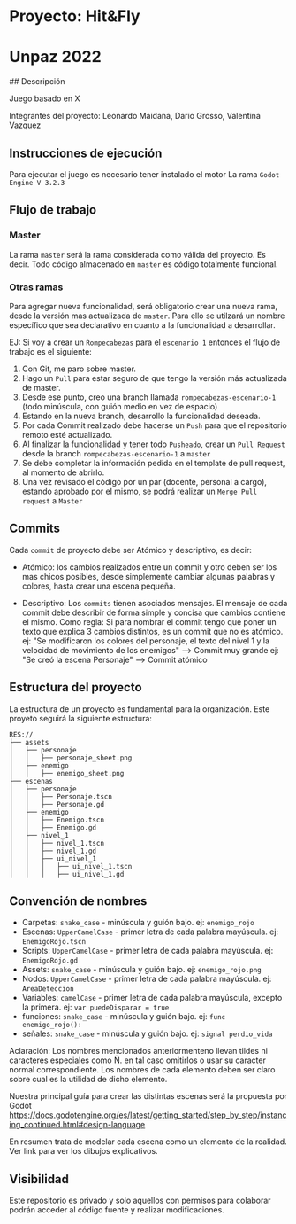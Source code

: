 # Proyecto: Hit&Fly
 # Unpaz 2022

 ## Descripción

 Juego basado en X

 Integrantes del proyecto: Leonardo Maidana, Dario Grosso, Valentina Vazquez

 ## Instrucciones de ejecución

 Para ejecutar el juego es necesario tener instalado el motor La rama `Godot Engine V 3.2.3`

 ## Flujo de trabajo

 ### Master

 La rama `master` será la rama considerada como válida del proyecto. Es decir. Todo código almacenado en `master` es código totalmente funcional.

 ### Otras ramas

 Para agregar nueva funcionalidad, será obligatorio crear una nueva rama, desde la versión mas actualizada de `master`. Para ello se utilzará un nombre específico que sea declarativo en cuanto a la funcionalidad a desarrollar.

 EJ:
 Si voy a crear un `Rompecabezas` para el `escenario 1` entonces el flujo de trabajo es el siguiente:

 1. Con Git, me paro sobre master.
 2. Hago un `Pull` para estar seguro de que tengo la versión más actualizada de master.
 3. Desde ese punto, creo una branch llamada `rompecabezas-escenario-1`  (todo minúscula, con guión medio en vez de espacio)
 4. Estando en la nueva branch, desarrollo la funcionalidad deseada.
 5. Por cada Commit realizado debe hacerse un `Push` para que el repositorio remoto esté actualizado.
 6. Al finalizar la funcionalidad y tener todo `Pusheado`, crear un `Pull Request` desde la branch `rompecabezas-escenario-1` a `master`
 7. Se debe completar la información pedida en el template de pull request, al momento de abrirlo.
 8. Una vez revisado el código por un par (docente, personal a cargo), estando aprobado por el mismo, se podrá realizar un `Merge Pull request` a `Master`


 ## Commits

 Cada `commit` de proyecto debe ser Atómico y descriptivo, es decir:

 * Atómico: los cambios realizados entre un commit y otro deben ser los mas chicos posibles, desde simplemente cambiar algunas palabras y colores, hasta crear una escena pequeña.

 * Descriptivo: Los `commits` tienen asociados mensajes. El mensaje de cada commit debe describir de forma simple y concisa que cambios contiene el mismo. Como regla: Si para nombrar el commit tengo que poner un texto que explica 3 cambios distintos, es un commit que no es atómico.
 ej: "Se modificaron los colores del personaje, el texto del nivel 1 y la velocidad de movimiento de los enemigos" --> Commit muy grande
 ej: "Se creó la escena Personaje"  --> Commit atómico


 ## Estructura del proyecto

 La estructura de un proyecto es fundamental para la organización. Este proyeto seguirá la siguiente estructura:
 ```
 RES://
 ├── assets
 │   ├── personaje
 │   │   ├── personaje_sheet.png
 │   ├── enemigo
 │   │   ├── enemigo_sheet.png
 ├── escenas
 │   ├── personaje
 │   │   ├── Personaje.tscn
 │   │   ├── Personaje.gd
 │   ├── enemigo
 │   │   ├── Enemigo.tscn
 │   │   ├── Enemigo.gd
 │   ├── nivel_1
 │   │   ├── nivel_1.tscn
 │   │   ├── nivel_1.gd
 │   │   ├── ui_nivel_1
 │   │   │   ├── ui_nivel_1.tscn
 │   │   │   ├── ui_nivel_1.gd
 ```


 ## Convención de nombres

 * Carpetas: `snake_case` - minúscula y guión bajo.  ej: `enemigo_rojo`
 * Escenas: `UpperCamelCase` - primer letra de cada palabra mayúscula. ej: `EnemigoRojo.tscn`
 * Scripts: `UpperCamelCase` - primer letra de cada palabra mayúscula. ej: `EnemigoRojo.gd`
 * Assets: `snake_case` - minúscula y guión bajo.  ej: `enemigo_rojo.png`
 * Nodos: `UpperCamelCase` - primer letra de cada palabra mayúscula. ej: `AreaDeteccion`
 * Variables: `camelCase` - primer letra de cada palabra mayúscula, excepto la primera.  ej: `var puedeDisparar = true`
 * funciones: `snake_case` - minúscula y guión bajo.  ej: `func enemigo_rojo():`
 * señales: `snake_case` - minúscula y guión bajo.  ej: `signal perdio_vida`

 Aclaración: Los nombres mencionados anteriormenteno llevan tildes ni caracteres especiales como Ñ. en tal caso omitirlos o usar su caracter normal correspondiente.
 Los nombres de cada elemento deben ser claro sobre cual es la utilidad de dicho elemento.

 Nuestra principal guía para crear las distintas escenas será la propuesta por Godot
 https://docs.godotengine.org/es/latest/getting_started/step_by_step/instancing_continued.html#design-language

 En resumen trata de modelar cada escena como un elemento de la realidad. Ver link para ver los dibujos explicativos.

 ## Visibilidad

 Este repositorio es privado y solo aquellos con permisos para colaborar podrán acceder al código fuente y realizar modificaciones.
